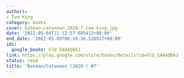 ```yaml
---
authors:
- Tom King
category: books
cover: batman-catwoman-2020-7-tom-king.jpg
date: '2022-05-04T21:12:57.685412+00:00'
end_date: '2022-05-09T06:39:36.526937+00:00'
ids:
  google_books: hlQ_EAAAQBAJ
link: https://play.google.com/store/books/details?id=hlQ_EAAAQBAJ
status: read
title: 'Batman/Catwoman (2020-) #7'
---
```

